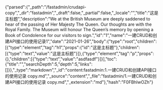 {"parsed":{"_path":"/fastadmin/crudapi-copy","_dir":"fastadmin","_draft":false,"_partial":false,"_locale":"","title":"这是主标题","description":"We at the British Museum are deeply saddened to hear of the passing of Her Majesty The Queen. Our thoughts are with the Royal Family. The Museum will honour The Queen’s memory by opening a Book of Condolence for our visitors to sign.","id":"1","name":"一建CRUD和创建API接口的使用记录1","date":"2021-01-26","body":{"type":"root","children":[{"type":"element","tag":"h1","props":{"id":"这是主标题"},"children":[{"type":"text","value":"这是主标题"}]},{"type":"element","tag":"p","props":{},"children":[{"type":"text","value":"asdfasdf"}]}],"toc":{"title":"","searchDepth":5,"depth":5,"links":[]}},"_type":"markdown","_id":"content:fastadmin:1.一建CRUD和创建API接口的使用记录 copy.md","_source":"content","_file":"fastadmin/1.一建CRUD和创建API接口的使用记录 copy.md","_extension":"md"},"hash":"F0FBhlwOZh"}